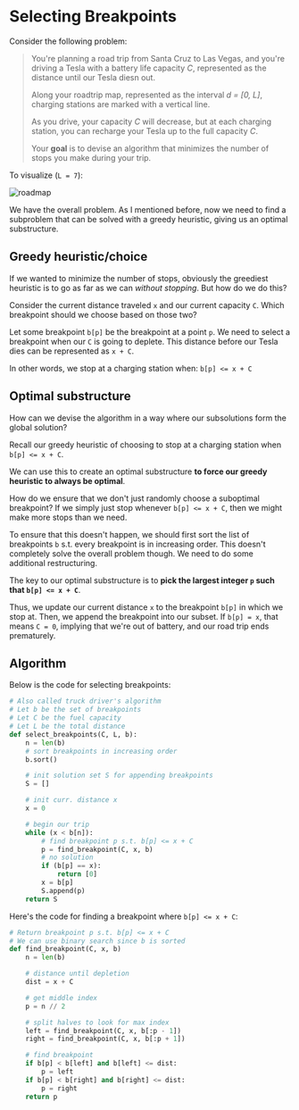 # Selecting Breakpoints
Consider the following problem:
> You're planning a road trip from Santa Cruz to Las Vegas, and you're driving a Tesla with a battery life capacity *C*, represented as the distance until our Tesla diesn out. 
>
> Along your roadtrip map, represented as the interval *d = [0, L]*, charging stations are marked with a vertical line. 
> 
> As you drive, your capacity *C* will decrease, but at each charging station, you can recharge your Tesla up to the full capacity *C*.
>
> Your **goal** is to devise an algorithm that minimizes the number of stops you make during your trip.

To visualize (`L = 7`):

![roadmap](https://i.imgur.com/eE5eLTi.png)

We have the overall problem. As I mentioned before, now we need to find a subproblem that can be solved with a greedy heuristic, giving us an optimal substructure.

## Greedy heuristic/choice
If we wanted to minimize the number of stops, obviously the greediest heuristic is to go as far as we can *without stopping*. But how do we do this?

Consider the current distance traveled `x` and our current capacity `C`. Which breakpoint should we choose based on those two?

Let some breakpoint `b[p]` be the breakpoint at a point `p`. We need to select a breakpoint when our `C` is going to deplete. This distance before our Tesla dies can be represented as `x + C`.

In other words, we stop at a charging station when: `b[p] <= x + C`

## Optimal substructure
How can we devise the algorithm in a way where our subsolutions form the global solution?

Recall our greedy heuristic of choosing to stop at a charging station when `b[p] <= x + C`.

We can use this to create an optimal substructure **to  force our greedy heuristic to always be optimal**. 

How do we ensure that we don't just randomly choose a suboptimal breakpoint? If we simply just stop whenever `b[p] <= x + C`, then we might make more stops than we need. 

To ensure that this doesn't happen, we should first sort the list of breakpoints `b` s.t. every breakpoint is in increasing order. This doesn't completely solve the overall problem though. We need to do some additional restructuring. 

The key to our optimal substructure is to **pick the largest integer `p` such that `b[p] <= x + C`**.

Thus, we update our current distance `x` to the breakpoint `b[p]` in which we stop at. Then, we append the breakpoint into our subset. If `b[p] = x`, that means `C = 0`, implying that we're out of battery, and our road trip ends prematurely.

## Algorithm
Below is the code for selecting breakpoints:

``` python
# Also called truck driver's algorithm
# Let b be the set of breakpoints
# Let C be the fuel capacity
# Let L be the total distance
def select_breakpoints(C, L, b):
    n = len(b)
    # sort breakpoints in increasing order
    b.sort()

    # init solution set S for appending breakpoints
    S = []

    # init curr. distance x
    x = 0

    # begin our trip
    while (x < b[n]):
        # find breakpoint p s.t. b[p] <= x + C
        p = find_breakpoint(C, x, b)
        # no solution
        if (b[p] == x):
            return [0]
        x = b[p]
        S.append(p)
    return S
```
Here's the code for finding a breakpoint where `b[p] <= x + C`:
``` python
# Return breakpoint p s.t. b[p] <= x + C
# We can use binary search since b is sorted
def find_breakpoint(C, x, b)
    n = len(b)

    # distance until depletion
    dist = x + C

    # get middle index
    p = n // 2

    # split halves to look for max index
    left = find_breakpoint(C, x, b[:p - 1])
    right = find_breakpoint(C, x, b[:p + 1])

    # find breakpoint
    if b[p] < b[left] and b[left] <= dist:
        p = left
    if b[p] < b[right] and b[right] <= dist:
        p = right
    return p

```

